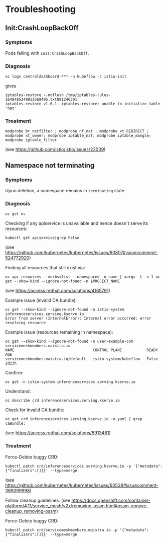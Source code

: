 # Troubleshooting

## Init:CrashLoopBackOff 

### Symptoms
Pods failing with ```Init:CrashLoopBackOff```.

### Diagnosis
```
oc logs centraldashboard-*** -n kubeflow -c istio-init
```
gives
```
iptables-restore --noflush /tmp/iptables-rules-1648485349812569495.txt081246391
iptables-restore v1.6.1: iptables-restore: unable to initialize table 'nat'
```

### Treatment
```
modprobe br_netfilter ; modprobe nf_nat ; modprobe xt_REDIRECT ; modprobe xt_owner; modprobe iptable_nat; modprobe iptable_mangle; modprobe iptable_filter
```
(see https://github.com/istio/istio/issues/23009)


## Namespace not terminating

### Symptoms
Upon deletion, a namespace remains in ```terminating``` state.

### Diagnosis

```
oc get ns
```

Checking if any apiservice is unavailable and hence doesn't serve its resources:
```
kubectl get apiservice|grep False
```
(see https://github.com/kubernetes/kubernetes/issues/60807#issuecomment-524772920)


Finding all resources that still exist via:
```
oc api-resources --verbs=list --namespaced -o name | xargs -t -n 1 oc get --show-kind --ignore-not-found -n $PROJECT_NAME 
```
(see https://access.redhat.com/solutions/4165791)

Example issue (invalid CA bundle):
```
oc get --show-kind --ignore-not-found -n istio-system inferenceservices.serving.kserve.io 
Error from server (InternalError): Internal error occurred: error resolving resource
```

Example issue (resources remaining in namespace):
```
oc get --show-kind --ignore-not-found -n user-example-com servicemeshmembers.maistra.io 
NAME                                   CONTROL PLANE           READY   AGE
servicemeshmember.maistra.io/default   istio-system/kubeflow   False   2d23h
```

Confirm:
```
oc get -n istio-system inferenceservices.serving.kserve.io
```

Understand:
```
oc describe crd inferenceservices.serving.kserve.io
```

Check for invalid CA bundle:
```
oc get crd inferenceservices.serving.kserve.io -o yaml | grep caBundle:
```
(see https://access.redhat.com/solutions/6913481)

### Treatment

Force-Delete buggy CRD:
```
kubectl patch crd/inferenceservices.serving.kserve.io -p '{"metadata":{"finalizers":[]}}' --type=merge
```
(see https://github.com/kubernetes/kubernetes/issues/60538#issuecomment-369099998)


Follow cleanup guidelines.
(see https://docs.openshift.com/container-platform/4.11/service_mesh/v2x/removing-ossm.html#ossm-remove-cleanup_removing-ossm)

Force-Delete buggy CRD:
```
kubectl patch crd/servicemeshmembers.maistra.io -p '{"metadata":{"finalizers":[]}}' --type=merge
```

